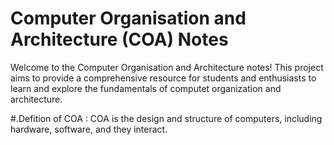 # Computer Organisation and Architecture (COA) Notes
 Welcome to the Computer Organisation and Architecture notes! This project aims to provide a comprehensive resource for students and enthusiasts to learn and explore the fundamentals of computet organization and architecture.

#.Defition of COA 
: COA is the design and structure of computers, including hardware, software, and they interact.
